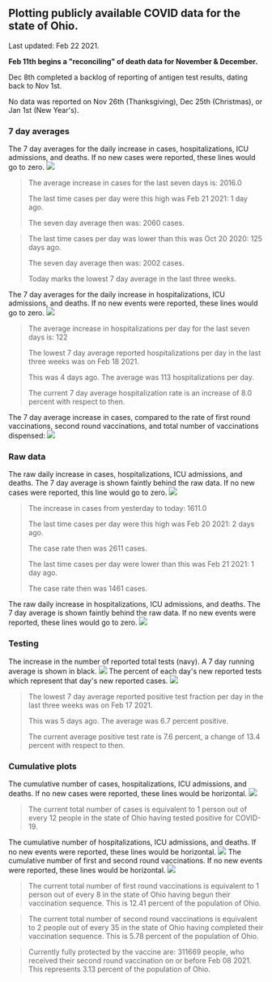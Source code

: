 ## Plotting publicly available COVID data for the state of Ohio. 

Last updated: Feb 22 2021. 

**Feb 11th begins a "reconciling" of death data for November & December.**

Dec 8th completed a backlog of reporting of antigen test results, dating back to Nov 1st.

No data was reported on Nov 26th (Thanksgiving), Dec 25th (Christmas), or Jan 1st (New Year's).
### 7 day averages
The 7 day averages for the daily increase in cases, hospitalizations, ICU admissions, and deaths. If no new cases were reported, these lines would go to zero.
![](7dayaverage_cases.png)

>The average increase in cases for the last seven days is: 2016.0
>
>The last time cases per day were this high was Feb 21 2021: 1 day ago.
>
>The seven day average then was: 2060 cases.

>
>The last time cases per day was lower than this was Oct 20 2020: 125 days ago.
>
>The seven day average then was: 2002 cases.
>
>Today marks the lowest 7 day average in the last three weeks.

The 7 day averages for the daily increase in hospitalizations, ICU admissions, and deaths. If no new events were reported, these lines would go to zero.
![](7dayaverage_hospital.png)

>The average increase in hospitalizations per day for the last seven days is: 122
>
>The lowest 7 day average reported hospitalizations per day in the last three weeks was on Feb 18 2021.
>
>This was 4 days ago. The average was 113 hospitalizations per day.
>
>The current 7 day average hospitalization rate is an increase of 8.0 percent with respect to then.

The 7 day average increase in cases, compared to the rate of first round vaccinations, second round vaccinations, and total number of vaccinations dispensed:
![](DailyVaccinationsCases.png)

### Raw data
The raw daily increase in cases, hospitalizations, ICU admissions, and deaths. The 7 day average is shown faintly behind the raw data. If no new cases were reported, this line would go to zero.
![](DailyCases.png)

>The increase in cases from yesterday to today: 1611.0 
>
>The last time cases per day were this high was Feb 20 2021: 2 days ago. 
>
>The case rate then was 2611 cases.
>
>The last time cases per day were lower than this was Feb 21 2021: 1 day ago. 
>
>The case rate then was 1461 cases.

The raw daily increase in hospitalizations, ICU admissions, and deaths. The 7 day average is shown faintly behind the raw data. If no new events were reported, these lines would go to zero.
![](DailyHospitalizations.png)

### Testing

The increase in the number of reported total tests (navy). A 7 day running average is shown in black.
![](DailyTests.png)
The percent of each day's new reported tests which represent that day's new reported cases.
![](percentpositive_tests.png)

>The lowest 7 day average reported positive test fraction per day in the last three weeks was on Feb 17 2021.
>
>This was 5 days ago. The average was 6.7 percent positive. 
>
>The current average positive test rate is 7.6 percent, a change of 13.4 percent with respect to then. 

### Cumulative plots
The cumulative number of cases, hospitalizations, ICU admissions, and deaths. If no new cases were reported, these lines would be horizontal.
![](Cases.png)

>The current total number of cases is equivalent to 1 person out of every 12 people in the state of Ohio having tested positive for COVID-19.

The cumulative number of hospitalizations, ICU admissions, and deaths. If no new events were reported, these lines would be horizontal.
![](Hospitalizations.png)
The cumulative number of first and second round vaccinations. If no new events were reported, these lines would be horizontal.
![](Vaccinations.png)

>The current total number of first round vaccinations is equivalent to 1 person out of every 8 in the state of Ohio having begun their vaccination sequence.
>This is 12.41 percent of the population of Ohio.

>The current total number of second round vaccinations is equivalent to 2 people out of every 35 in the state of Ohio having completed their vaccination sequence.
>This is 5.78 percent of the population of Ohio.

>Currently fully protected by the vaccine are: 311669 people, who received their second round vaccination on or before Feb 08 2021.
>This represents 3.13 percent of the population of Ohio.

